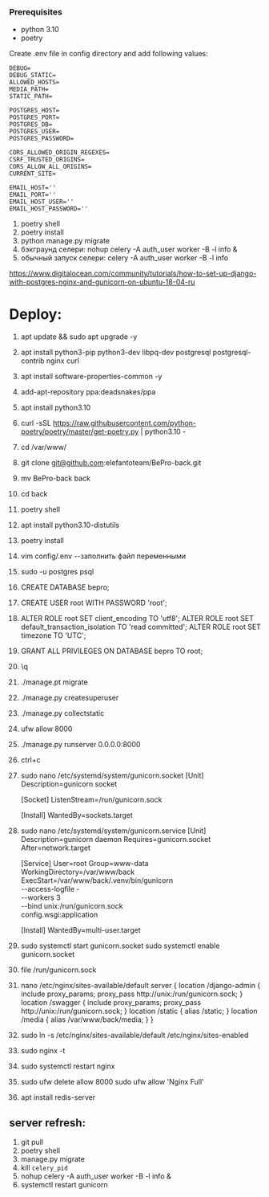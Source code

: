 ### Prerequisites
- python 3.10
- poetry

Create .env file in config directory and add following values:
```dotenv
DEBUG=
DEBUG_STATIC=
ALLOWED_HOSTS=
MEDIA_PATH=
STATIC_PATH=

POSTGRES_HOST=
POSTGRES_PORT=
POSTGRES_DB=
POSTGRES_USER=
POSTGRES_PASSWORD=

CORS_ALLOWED_ORIGIN_REGEXES=
CSRF_TRUSTED_ORIGINS=
CORS_ALLOW_ALL_ORIGINS=
CURRENT_SITE=

EMAIL_HOST=''
EMAIL_PORT=''
EMAIL_HOST_USER=''
EMAIL_HOST_PASSWORD=''
```

1. poetry shell
2. poetry install
3. python manage.py migrate
4. бэкграунд селери: nohup celery -A auth_user worker -B -l info &
5. обычный запуск селери: celery -A auth_user worker -B -l info


https://www.digitalocean.com/community/tutorials/how-to-set-up-django-with-postgres-nginx-and-gunicorn-on-ubuntu-18-04-ru

# Deploy:
1. apt update && sudo apt upgrade -y
2. apt install python3-pip python3-dev libpq-dev postgresql postgresql-contrib nginx curl
3. apt install software-properties-common -y
4. add-apt-repository ppa:deadsnakes/ppa
5. apt install python3.10
6. curl -sSL https://raw.githubusercontent.com/python-poetry/poetry/master/get-poetry.py | python3.10 -
7. cd /var/www/
8. git clone git@github.com:elefantoteam/BePro-back.git
9. mv BePro-back back
10. cd back
11. poetry shell
12. apt install python3.10-distutils
13. poetry install
14. vim config/.env --заполнить файл переменными
15. sudo -u postgres psql
16. CREATE DATABASE bepro;
17. CREATE USER root WITH PASSWORD 'root';
18. ALTER ROLE root SET client_encoding TO 'utf8';
    ALTER ROLE root SET default_transaction_isolation TO 'read committed';
    ALTER ROLE root SET timezone TO 'UTC';
19. GRANT ALL PRIVILEGES ON DATABASE bepro TO root;
20. \q
21. ./manage.pt migrate
22. ./manage.py createsuperuser
23. ./manage.py collectstatic
24. ufw allow 8000
25. ./manage.py runserver 0.0.0.0:8000
26. ctrl+c
26. sudo nano /etc/systemd/system/gunicorn.socket
    [Unit]
    Description=gunicorn socket

    [Socket]
    ListenStream=/run/gunicorn.sock
    
    [Install]
    WantedBy=sockets.target
27. sudo nano /etc/systemd/system/gunicorn.service
    [Unit]
    Description=gunicorn daemon
    Requires=gunicorn.socket
    After=network.target

    [Service]
    User=root
    Group=www-data
    WorkingDirectory=/var/www/back
    ExecStart=/var/www/back/.venv/bin/gunicorn \
    --access-logfile - \
    --workers 3 \
    --bind unix:/run/gunicorn.sock \
    config.wsgi:application

    [Install]
    WantedBy=multi-user.target
28. sudo systemctl start gunicorn.socket
    sudo systemctl enable gunicorn.socket
29. file /run/gunicorn.sock
30. nano /etc/nginx/sites-available/default
    server {
        location /django-admin {
                include proxy_params;
                proxy_pass http://unix:/run/gunicorn.sock;
        }
        location /swagger {
                include proxy_params;
                proxy_pass http://unix:/run/gunicorn.sock;
        }
        location /static {
                alias /static;
        }
        location /media {
                alias /var/www/back/media;
        }
    }
31. sudo ln -s /etc/nginx/sites-available/default /etc/nginx/sites-enabled
32. sudo nginx -t
33. sudo systemctl restart nginx
34. sudo ufw delete allow 8000
    sudo ufw allow 'Nginx Full'
35. apt install redis-server



## server refresh:
1. git pull
2. poetry shell
3. manage.py migrate
4. kill `celery_pid`
5. nohup celery -A auth_user worker -B -l info &
6. systemctl restart gunicorn